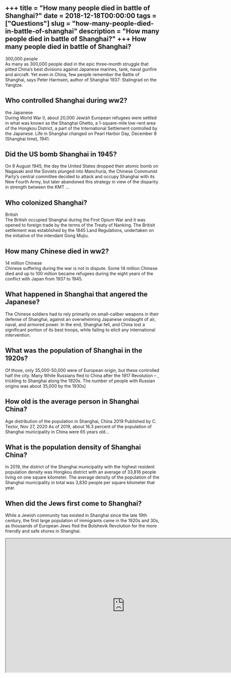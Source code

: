 +++
title = "How many people died in battle of Shanghai?"
date = 2018-12-18T00:00:00
tags = ["Questions"]
slug = "how-many-people-died-in-battle-of-shanghai"
description = "How many people died in battle of Shanghai?"
+++
How many people died in battle of Shanghai?
-------------------------------------------

300,000 people  
As many as 300,000 people died in the epic three-month struggle that pitted China’s best divisions against Japanese marines, tank, naval gunfire and aircraft. Yet even in China, few people remember the Battle of Shanghai, says Peter Harmsen, author of Shanghai 1937: Stalingrad on the Yangtze.

Who controlled Shanghai during ww2?
-----------------------------------

the Japanese  
During World War II, about 20,000 Jewish European refugees were settled in what was known as the Shanghai Ghetto, a 1-square-mile low-rent area of the Hongkou District, a part of the International Settlement controlled by the Japanese. Life in Shanghai changed on Pearl Harbor Day, December 8 (Shanghai time), 1941.

Did the US bomb Shanghai in 1945?
---------------------------------

On 9 August 1945, the day the United States dropped their atomic bomb on Nagasaki and the Soviets plunged into Manchuria, the Chinese Communist Party’s central committee decided to attack and occupy Shanghai with its New Fourth Army, but later abandoned this strategy in view of the disparity in strength between the KMT …

Who colonized Shanghai?
-----------------------

British  
The British occupied Shanghai during the First Opium War and it was opened to foreign trade by the terms of the Treaty of Nanking. The British settlement was established by the 1845 Land Regulations, undertaken on the initiative of the intendant Gong Mujiu.

How many Chinese died in ww2?
-----------------------------

14 million Chinese  
Chinese suffering during the war is not in dispute. Some 14 million Chinese died and up to 100 million became refugees during the eight years of the conflict with Japan from 1937 to 1945.

What happened in Shanghai that angered the Japanese?
----------------------------------------------------

The Chinese soldiers had to rely primarily on small-caliber weapons in their defense of Shanghai, against an overwhelming Japanese onslaught of air, naval, and armored power. In the end, Shanghai fell, and China lost a significant portion of its best troops, while failing to elicit any international intervention.

What was the population of Shanghai in the 1920s?
-------------------------------------------------

Of those, only 35,000-50,000 were of European origin, but these controlled half the city. Many White Russians fled to China after the 1917 Revolution – , trickling to Shanghai along the 1920s. The number of people with Russian origins was about 35,000 by the 1930s\]

How old is the average person in Shanghai China?
------------------------------------------------

Age distribution of the population in Shanghai, China 2019 Published by C. Textor, Nov 27, 2020 As of 2019, about 16.3 percent of the population of Shanghai municipality in China were 65 years old…

What is the population density of Shanghai China?
-------------------------------------------------

In 2019, the district of the Shanghai municipality with the highest resident population density was Hongkou district with an average of 33,816 people living on one square kilometer. The average density of the population of the Shanghai municipality in total was 3,830 people per square kilometer that year.

When did the Jews first come to Shanghai?
-----------------------------------------

While a Jewish community has existed in Shanghai since the late 19th century, the first large population of immigrants came in the 1920s and 30s, as thousands of European Jews fled the Bolshevik Revolution for the more friendly and safe shores in Shanghai.

<iframe allow="accelerometer; autoplay; clipboard-write; encrypted-media; gyroscope; picture-in-picture" allowfullscreen="" class="__youtube_prefs__  epyt-is-override  no-lazyload" data-no-lazy="1" data-origheight="433" data-origwidth="770" data-skipgform_ajax_framebjll="" height="433" id="_ytid_19470" loading="lazy" src="https://www.youtube.com/embed/Y9DWEZcECLo?enablejsapi=1&autoplay=0&cc_load_policy=0&cc_lang_pref=&iv_load_policy=1&loop=0&modestbranding=0&rel=1&fs=1&playsinline=0&autohide=2&theme=dark&color=red&controls=1&" title="YouTube player" width="770"></iframe>